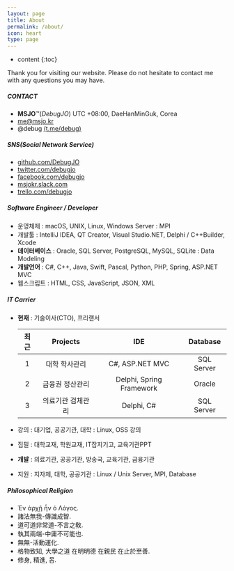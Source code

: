 ```yaml
---
layout: page
title: About
permalink: /about/
icon: heart
type: page
---
```


* content
{:toc}

Thank you for visiting our website. Please do not hesitate to contact me with any questions you may have.

##### CONTACT
* **MSJO**™(*DebugJO*) UTC +08:00, DaeHanMinGuk, Corea
* <i class="fa fa-envelope" aria-hidden="true"></i> me@msjo.kr
* <i class="fa fa-telegram" aria-hidden="true"></i> @debug [(t.me/debug)](https://t.me/debug)

##### SNS(Social Network Service)
* <i class="fa fa-github" aria-hidden="true"></i> [github.com/DebugJO](https://github.com/DebugJO)
* <i class="fa fa-twitter" aria-hidden="true"></i> [twitter.com/debugjo](https://twitter.com/debugjo)
* <i class="fa fa-facebook-official" aria-hidden="true"></i> [facebook.com/debugjo](https://www.facebook.com/debugjo)
* <i class="fa fa-slack" aria-hidden="true"></i> [msjokr.slack.com](https://msjokr.slack.com/)
* <i class="fa fa-trello" aria-hidden="true"></i> [trello.com/debugjo](https://trello.com/debugjo)

##### Software Engineer / Developer
* 운영체제 : macOS, UNIX, Linux, Windows Server : MPI
* 개발툴 : IntelliJ IDEA, QT Creator, Visual Studio.NET, Delphi / C++Builder, Xcode
* **데이터베이스** : Oracle, SQL Server, PostgreSQL, MySQL, SQLite : Data Modeling
* **개발언어** : C#, C++, Java, Swift, Pascal, Python, PHP, Spring, ASP.NET MVC
* 웹스크립트 : HTML, CSS, JavaScript, JSON, XML

##### IT Carrier
* **현재** : 기술이사(CTO), 프리랜서

	| 최근 |     Projects      |       IDE       |  Database  |
	| :--: | :---------------: | :-------------: | :--------: |
	|  1   |   대학 학사관리   | C#, ASP.NET MVC | SQL Server |
	|  2   |  금융권 정산관리  |     Delphi,  Spring Framework |   Oracle   |
	|  3   | 의료기관 검체관리 |        Delphi, C#        | SQL Server |
	
* 강의 : 대기업, 공공기관, 대학 : Linux, OSS 강의
* 집필 : 대학교재, 학원교재, IT잡지기고, 교육기관PPT
* **개발** : 의료기관, 공공기관, 방송국, 교육기관, 금융기관
* 지원 : 지자체, 대학, 공공기관 : Linux / Unix Server, MPI, Database

##### Philosophical Religion
* Ἐν ἀρχῇ ἦν ὁ Λόγος.
* 諸法無我-傳識成智.
* 道可道非常道-不言之敎.
* 執其兩端-中庸不可能也.
* 無無-活動運化.
* 格物致知, 大學之道 在明明德 在親民 在止於至善.
* 修身, 精進, 몸.
